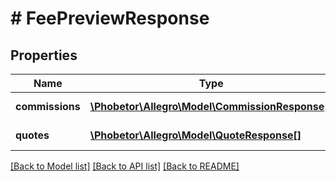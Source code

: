 # # FeePreviewResponse

## Properties

Name | Type | Description | Notes
------------ | ------------- | ------------- | -------------
**commissions** | [**\Phobetor\Allegro\Model\CommissionResponse[]**](CommissionResponse.md) | An array of commissions. | [optional]
**quotes** | [**\Phobetor\Allegro\Model\QuoteResponse[]**](QuoteResponse.md) | An array of quotes. | [optional]

[[Back to Model list]](../../README.md#models) [[Back to API list]](../../README.md#endpoints) [[Back to README]](../../README.md)
